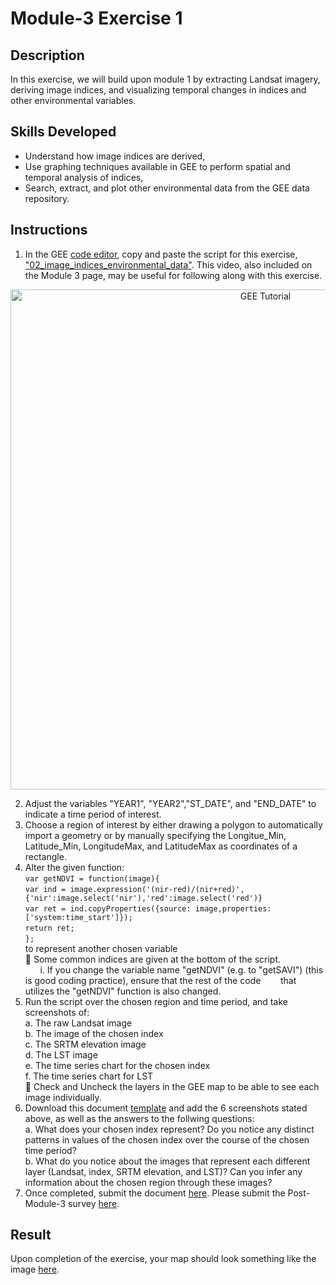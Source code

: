 # Module-3 Exercise 1
## Description
In this exercise, we will build upon module 1 by extracting Landsat imagery, deriving image indices, and visualizing temporal changes in indices and other environmental variables.

## Skills Developed
- Understand how image indices are derived,
- Use graphing techniques available in GEE to perform spatial and temporal analysis of indices, 
- Search, extract, and plot other environmental data from the GEE data repository.

## Instructions
1. In the GEE [code editor](https://code.earthengine.google.com/), copy and paste the script for this exercise, ["02_image_indices_environmental_data"](https://github.com/SERVIR-WA/GALUP/wiki/Scripts#02_image_indices_environmental_data). This video, also included on the Module 3 page, may be useful for following along with this exercise. <br>
 <p align="center">
  <a href="https://mediasite.video.ufl.edu/Mediasite/Play/bfe5811813c04582a51f02f636dc31161d" target="_blank" rel="noopener">
    <img src="https://user-images.githubusercontent.com/84922404/142096329-b1cb29c6-411a-42d9-905c-20ec80f899b2.png" alt= "GEE Tutorial" width="800">
  </a>
</p>

2. Adjust the variables "YEAR1", "YEAR2","ST_DATE", and "END_DATE" to indicate a time period of interest.
3. Choose a region of interest by either drawing a polygon to automatically import a geometry or by manually specifying the Longitue_Min, Latitude_Min, LongitudeMax, and LatitudeMax as coordinates of a rectangle.
4. Alter the given function: <br> ```var getNDVI = function(image){``` <br>
  ```var ind = image.expression('(nir-red)/(nir+red)',{'nir':image.select('nir'),'red':image.select('red')}``` <br>
  ```var ret = ind.copyProperties({source: image,properties: ['system:time_start']});``` <br>
  ```return ret;``` <br>
  ```};``` <br> 
  to represent another chosen variable <br>
 :pushpin: Some common indices are given at the bottom of the script. <br>
 &nbsp;&nbsp;&nbsp;&nbsp;&nbsp;&nbsp;i. If you change the variable name "getNDVI" (e.g. to "getSAVI") (this is good coding practice), ensure that the rest of the code &nbsp;&nbsp;&nbsp;&nbsp;&nbsp;&nbsp; that utilizes the "getNDVI" function is also changed.
5. Run the script over the chosen region and time period, and take screenshots of: <br>
    a. The raw Landsat image <br>
    b. The image of the chosen index <br>
    c. The SRTM elevation image <br>
    d. The LST image <br>
    e. The time series chart for the chosen index <br>
    f. The time series chart for LST <br>
  :pushpin: Check and Uncheck the layers in the GEE map to be able to see each image individually. 
5. Download this document [template](https://github.com/SERVIR-WA/GALUP/files/7551505/WS2_M3E1_Template.docx) and add the 6 screenshots stated above, as well as the answers to the follwing questions:<br>
    a. What does your chosen index represent? Do you notice any distinct patterns in values of the chosen index over the course of the chosen time period? <br>
    b. What do you notice about the images that represent each different layer (Landsat, index, SRTM elevation, and LST)? Can you infer any information about the chosen region through these images? <br>
5. Once completed, submit the document <a href="https://github.com/SERVIR-WA/GALUP/issues/new?assignees=&labels=exercise+w2m3&template=w2m3-exercise-submission.md&title=Module+3+exercises+%5Breplace+with+your+name%5D" title="here">here</a>\. Please submit the Post-Module-3 survey [here](https://ufl.qualtrics.com/jfe/form/SV_bpjF7THHLlhtWCO). 
## Result
Upon completion of the exercise, your map should look something like the image [here](https://github.com/SERVIR-WA/GALUP/blob/master/training/2_rs/Exercises/M3_E1_sample.md).
